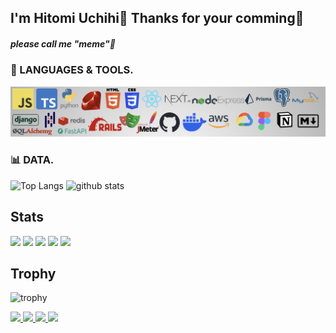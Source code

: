 ## I'm Hitomi Uchihi🙌 Thanks for your comming🎉
##### please call me "meme"👀

### 🌱 LANGUAGES & TOOLS.
![no images...](my_asset.png)
### 📊 DATA.
<p align="left"> 
  <img alt="Top Langs" height="130px" src="https://github-readme-stats.vercel.app/api/top-langs/?username=hitomiuchihi&layout=compact&show_icons=true" />
  <img alt="github stats" height="130px" src="https://github-readme-stats.vercel.app/api?username=hitomiuchihi&show_icons=ture" />
</p>

## Stats
![](http://github-profile-summary-cards.vercel.app/api/cards/profile-details?username=hitomiuchihi&theme=gruvbox)
![](http://github-profile-summary-cards.vercel.app/api/cards/repos-per-language?username=hitomiuchihi&theme=gruvbox)
![](http://github-profile-summary-cards.vercel.app/api/cards/most-commit-language?username=hitomiuchihi&theme=gruvbox)
![](http://github-profile-summary-cards.vercel.app/api/cards/stats?username=hitomiuchihi&theme=gruvbox)
![](http://github-profile-summary-cards.vercel.app/api/cards/productive-time?username=hitomiuchihi&theme=gruvbox&utcOffset=9)

## Trophy
![trophy](https://github-profile-trophy.vercel.app/?username=hitomiuchihi&theme=gruvbox)


<p align="left">
  <a href="https://github.com/hitomiuchihi">
    <img height="20" src="https://komarev.com/ghpvc/?username=hitomiuchihi" />
  </a>
  <a href="https://github.com/hitomiuchihi">
    <img height="20" src="https://img.shields.io/github/followers/hitomiuchihi?label=follow&logo=github&style=flat" />
  </a>
  <a href="http://qiita.com/pecobita">
    <img height="20" src="https://qiita-badge.apiapi.app/s/pecobita/posts.svg" />
  </a>
  <a href="http://qiita.com/pecobita">
    <img height="20" src="https://qiita-badge.apiapi.app/s/pecobita/contributions.svg" />
  </a>
</p>
